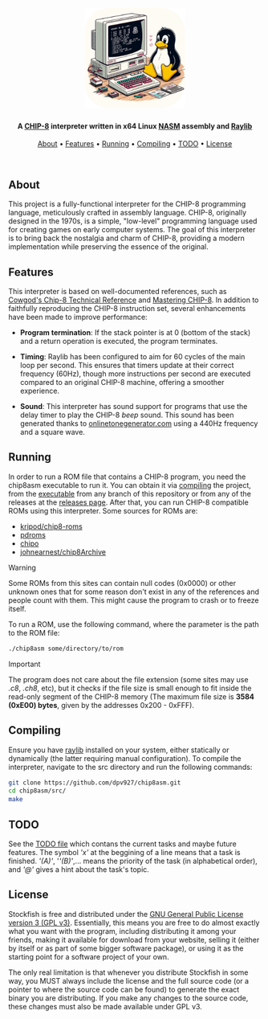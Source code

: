 <h1 align="center">
      <img src="src/resources/logo.png" height="200">
</h1>

<!-- Project Description -->
<h4 align="center">A <a href="https://en.wikipedia.org/wiki/CHIP-8">CHIP-8</a> interpreter written in x64 Linux <a href="https://www.nasm.us/">NASM</a> assembly and <a href="https://www.raylib.com/">Raylib</a></h4>

<!-- Quick links -->
<p align="center">
  <a href="#about">About</a> •
  <a href="#features">Features</a> •
  <a href="#running">Running</a> •
  <a href="#compiling">Compiling</a> •
  <a href="#todo">TODO</a> •
  <a href="#license">License</a>
</p><br>

## About

This project is a fully-functional interpreter for the CHIP-8 programming 
language, meticulously crafted in assembly language. CHIP-8, originally 
designed in the 1970s, is a simple, "low-level" programming language used for 
creating games on early computer systems. The goal of this interpreter is to 
bring back the nostalgia and charm of CHIP-8, providing a modern implementation
while preserving the essence of the original.

## Features

This interpreter is based on well-documented references, such as 
[Cowgod's Chip-8 Technical Reference] and [Mastering CHIP-8]. In addition to 
faithfully reproducing the CHIP-8 instruction set, several enhancements have 
been made to improve performance:

- **Program termination**: If the stack pointer is at 0 (bottom of the stack) 
and a return operation is executed, the program terminates.

- **Timing**: Raylib has been configured to aim for 60 cycles of the main loop
per second. This ensures that timers update at their correct frequency (60Hz), 
though more instructions per second are executed compared to an original CHIP-8 
machine, offering a smoother experience.

- **Sound**: This interpreter has sound support for programs that use the delay
timer to play the CHIP-8 *beep* sound. This sound has been generated thanks to
[onlinetonegenerator.com] using a 440Hz frequency and a square wave.

## Running

In order to run a ROM file that contains a CHIP-8 program, you need the 
chip8asm executable to run it. You can obtain it via [compiling](#compiling) 
the project, from the [executable] from any branch of this repository or from 
any of the releases at the [releases page]. After that, you can run CHIP-8 
compatible ROMs using this interpreter. Some sources for ROMs are:

- [kripod/chip8-roms](https://github.com/kripod/chip8-roms)
- [pdroms](https://www.zophar.net/pdroms/chip8.html)
- [chipo](https://chipo.ber.gp)
- [johnearnest/chip8Archive](https://johnearnest.github.io/chip8Archive)

> [!WARNING]  
> Some ROMs from this sites can contain null codes (0x0000) or other unknown 
> ones that for some reason don't exist in any of the references and people 
> count with them. This might cause the program to crash or to freeze itself.

To run a ROM, use the following command, where the parameter is the path to
the ROM file:

```bash
./chip8asm some/directory/to/rom
```

> [!IMPORTANT]
> The program does not care about the file extension (some sites may use 
> *.c8*, *.ch8*, etc), but it checks if the file size is small enough to fit
> inside the read-only segment of the CHIP-8 memory (The maximum file size is
> **3584 (0xE00) bytes**, given by the addresses 0x200 - 0xFFF).

## Compiling

Ensure you have [raylib] installed on your system, either statically or 
dynamically (the latter requiring manual configuration). To compile the 
interpreter, navigate to the src directory and run the following commands:

```bash
git clone https://github.com/dpv927/chip8asm.git
cd chip8asm/src/
make
```

## TODO

See the [TODO file] which contans the current tasks and maybe future features.
The symbol *'x'* at the beggining of a line means that a task is finished. 
*'(A)'*, '*'(B)'*,... means the priority of the task (in alphabetical order),
and *'@'* gives a hint about the task's topic.

## License

Stockfish is free and distributed under the [GNU General Public License version
3 (GPL v3)]. Essentially, this means you are free to do almost exactly what you
want with the program, including distributing it among your friends, making it
available for download from your website, selling it (either by itself or as
part of some bigger software package), or using it as the starting point for a
software project of your own.

The only real limitation is that whenever you distribute Stockfish in some way,
you MUST always include the license and the full source code (or a pointer to
where the source code can be found) to generate the exact binary you are
distributing. If you make any changes to the source code, these changes must 
also be made available under GPL v3.


[Cowgod's Chip-8 Technical Reference]: http://devernay.free.fr/hacks/chip8/C8TECH10.HTM#0.1
[Mastering CHIP-8]: https://github.com/mattmikolay/chip-8/wiki/Mastering-CHIP%E2%80%908
[onlinetonegenerator.com]: https://onlinetonegenerator.com
[compiling]: #compile
[executable]: bin/chip8asm
[releases page]: https://github.com/dpv927/chip8asm/releases
[raylib]: https://github.com/raysan5/raylib/wiki/Working-on-GNU-Linux
[TODO file]: TODO.txt
[GNU General Public License version 3 (GPL v3)]: LICENSE

